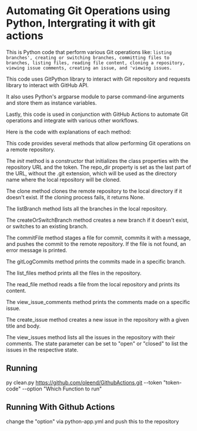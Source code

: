 # Automating Git Operations using Python, Intergrating it with git actions


This is Python code that perform various Git operations like: `listing branches', creating or switching branches, committing files to branches, listing files, reading file content, cloning a repository, viewing issue comments, creating an issue, and 'viewing issues.`



This code uses GitPython library to interact with Git repository and requests library to interact with GitHub API.

It also uses Python's argparse module to parse command-line arguments and store them as instance variables.

Lastly, this code is used in conjunction with GitHub Actions to automate Git operations and integrate with various other workflows.

Here is the code with explanations of each method:

This code provides several methods that allow performing Git operations on a remote repository.

The _init_ method is a constructor that initializes the class properties with the repository URL and the token. The repo_dir property is set as the last part of the URL, without the .git extension, which will be used as the directory name where the local repository will be cloned.

The clone method clones the remote repository to the local directory if it doesn't exist. If the cloning process fails, it returns None.

The listBranch method lists all the branches in the local repository.

The createOrSwitchBranch method creates a new branch if it doesn't exist, or switches to an existing branch.

The commitFile method stages a file for commit, commits it with a message, and pushes the commit to the remote repository. If the file is not found, an error message is printed.

The gitLogCommits method prints the commits made in a specific branch.

The list_files method prints all the files in the repository.

The read_file method reads a file from the local repository and prints its content.

The view_issue_comments method prints the comments made on a specific issue.

The create_issue method creates a new issue in the repository with a given title and body.

The view_issues method lists all the issues in the repository with their comments. The state parameter can be set to "open" or "closed" to list the issues in the respective state.




## Running
py clean.py  https://github.com/oleend/GithubActions.git --token "token-code" --option "Which Function to run"

## Running With Github Actions
change the "option" via python-app.yml and push this to the repository
